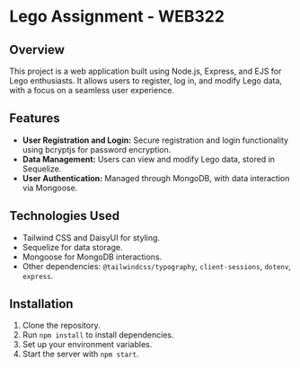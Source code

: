 # Lego Assignment - WEB322

## Overview
This project is a web application built using Node.js, Express, and EJS for Lego enthusiasts. It allows users to register, log in, and modify Lego data, with a focus on a seamless user experience.

## Features
- **User Registration and Login:** Secure registration and login functionality using bcryptjs for password encryption.
- **Data Management:** Users can view and modify Lego data, stored in Sequelize.
- **User Authentication:** Managed through MongoDB, with data interaction via Mongoose.

## Technologies Used
- Tailwind CSS and DaisyUI for styling.
- Sequelize for data storage.
- Mongoose for MongoDB interactions.
- Other dependencies: `@tailwindcss/typography`, `client-sessions`, `dotenv`, `express`.

## Installation
1. Clone the repository.
2. Run `npm install` to install dependencies.
3. Set up your environment variables.
4. Start the server with `npm start`.
